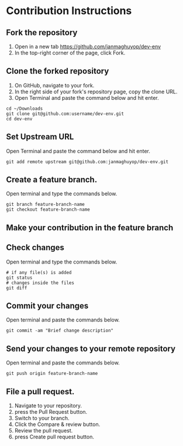 # Contribution Instructions

## Fork the repository
1. Open in a new tab https://github.com/janmaghuyop/dev-env
2. In the top-right corner of the page, click Fork.

## Clone the forked repository
1. On GitHub, navigate to your fork.
2. In the right side of your fork's repository page, copy the clone URL.
3. Open Terminal and paste the command below and hit enter.

```
cd ~/Downloads
git clone git@github.com:username/dev-env.git
cd dev-env
```

## Set Upstream URL
Open Terminal and paste the command below and hit enter.
```
git add remote upstream git@github.com:janmaghuyop/dev-env.git
```

## Create a feature branch.
Open terminal and type the commands below.
```
git branch feature-branch-name
git checkout feature-branch-name
```

## Make your contribution in the feature branch


## Check changes
Open terminal and type the commands below.
```
# if any file(s) is added
git status
# changes inside the files
git diff
```

## Commit your changes
Open terminal and paste the commands below.
```
git commit -am "Brief change description"
```

## Send your changes to your remote repository
Open terminal and paste the commands below.
```
git push origin feature-branch-name
```

## File a pull request.
1. Navigate to your repository.
2. press the Pull Request button.
3. Switch to your branch.
4. Click the Compare & review button.
5. Review the pull request.
6. press Create pull request button.
